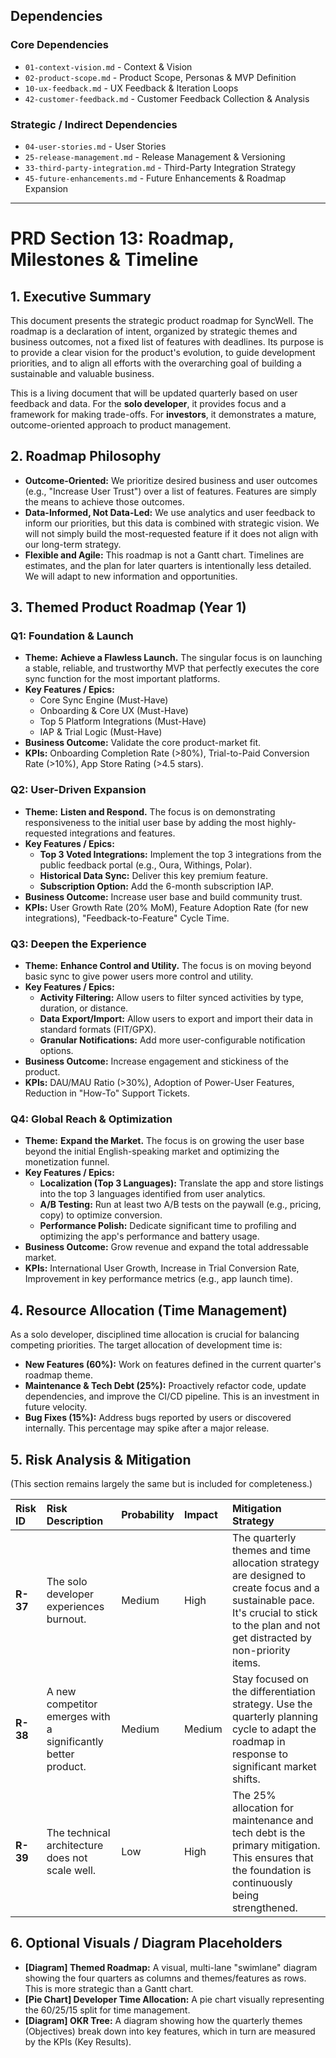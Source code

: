 ## Dependencies

### Core Dependencies
- `01-context-vision.md` - Context & Vision
- `02-product-scope.md` - Product Scope, Personas & MVP Definition
- `10-ux-feedback.md` - UX Feedback & Iteration Loops
- `42-customer-feedback.md` - Customer Feedback Collection & Analysis

### Strategic / Indirect Dependencies
- `04-user-stories.md` - User Stories
- `25-release-management.md` - Release Management & Versioning
- `33-third-party-integration.md` - Third-Party Integration Strategy
- `45-future-enhancements.md` - Future Enhancements & Roadmap Expansion

---

# PRD Section 13: Roadmap, Milestones & Timeline

## 1. Executive Summary

This document presents the strategic product roadmap for SyncWell. The roadmap is a declaration of intent, organized by strategic themes and business outcomes, not a fixed list of features with deadlines. Its purpose is to provide a clear vision for the product's evolution, to guide development priorities, and to align all efforts with the overarching goal of building a sustainable and valuable business.

This is a living document that will be updated quarterly based on user feedback and data. For the **solo developer**, it provides focus and a framework for making trade-offs. For **investors**, it demonstrates a mature, outcome-oriented approach to product management.

## 2. Roadmap Philosophy

*   **Outcome-Oriented:** We prioritize desired business and user outcomes (e.g., "Increase User Trust") over a list of features. Features are simply the means to achieve those outcomes.
*   **Data-Informed, Not Data-Led:** We use analytics and user feedback to inform our priorities, but this data is combined with strategic vision. We will not simply build the most-requested feature if it does not align with our long-term strategy.
*   **Flexible and Agile:** This roadmap is not a Gantt chart. Timelines are estimates, and the plan for later quarters is intentionally less detailed. We will adapt to new information and opportunities.

## 3. Themed Product Roadmap (Year 1)

### Q1: Foundation & Launch

*   **Theme:** **Achieve a Flawless Launch.** The singular focus is on launching a stable, reliable, and trustworthy MVP that perfectly executes the core sync function for the most important platforms.
*   **Key Features / Epics:**
    *   Core Sync Engine (Must-Have)
    *   Onboarding & Core UX (Must-Have)
    *   Top 5 Platform Integrations (Must-Have)
    *   IAP & Trial Logic (Must-Have)
*   **Business Outcome:** Validate the core product-market fit.
*   **KPIs:** Onboarding Completion Rate (>80%), Trial-to-Paid Conversion Rate (>10%), App Store Rating (>4.5 stars).

### Q2: User-Driven Expansion

*   **Theme:** **Listen and Respond.** The focus is on demonstrating responsiveness to the initial user base by adding the most highly-requested integrations and features.
*   **Key Features / Epics:**
    *   **Top 3 Voted Integrations:** Implement the top 3 integrations from the public feedback portal (e.g., Oura, Withings, Polar).
    *   **Historical Data Sync:** Deliver this key premium feature.
    *   **Subscription Option:** Add the 6-month subscription IAP.
*   **Business Outcome:** Increase user base and build community trust.
*   **KPIs:** User Growth Rate (20% MoM), Feature Adoption Rate (for new integrations), "Feedback-to-Feature" Cycle Time.

### Q3: Deepen the Experience

*   **Theme:** **Enhance Control and Utility.** The focus is on moving beyond basic sync to give power users more control and utility.
*   **Key Features / Epics:**
    *   **Activity Filtering:** Allow users to filter synced activities by type, duration, or distance.
    *   **Data Export/Import:** Allow users to export and import their data in standard formats (FIT/GPX).
    *   **Granular Notifications:** Add more user-configurable notification options.
*   **Business Outcome:** Increase engagement and stickiness of the product.
*   **KPIs:** DAU/MAU Ratio (>30%), Adoption of Power-User Features, Reduction in "How-To" Support Tickets.

### Q4: Global Reach & Optimization

*   **Theme:** **Expand the Market.** The focus is on growing the user base beyond the initial English-speaking market and optimizing the monetization funnel.
*   **Key Features / Epics:**
    *   **Localization (Top 3 Languages):** Translate the app and store listings into the top 3 languages identified from user analytics.
    *   **A/B Testing:** Run at least two A/B tests on the paywall (e.g., pricing, copy) to optimize conversion.
    *   **Performance Polish:** Dedicate significant time to profiling and optimizing the app's performance and battery usage.
*   **Business Outcome:** Grow revenue and expand the total addressable market.
*   **KPIs:** International User Growth, Increase in Trial Conversion Rate, Improvement in key performance metrics (e.g., app launch time).

## 4. Resource Allocation (Time Management)

As a solo developer, disciplined time allocation is crucial for balancing competing priorities. The target allocation of development time is:

*   **New Features (60%):** Work on features defined in the current quarter's roadmap theme.
*   **Maintenance & Tech Debt (25%):** Proactively refactor code, update dependencies, and improve the CI/CD pipeline. This is an investment in future velocity.
*   **Bug Fixes (15%):** Address bugs reported by users or discovered internally. This percentage may spike after a major release.

## 5. Risk Analysis & Mitigation

(This section remains largely the same but is included for completeness.)

| Risk ID | Risk Description | Probability | Impact | Mitigation Strategy |
| :--- | :--- | :--- | :--- | :--- |
| **R-37** | The solo developer experiences burnout. | Medium | High | The quarterly themes and time allocation strategy are designed to create focus and a sustainable pace. It's crucial to stick to the plan and not get distracted by non-priority items. |
| **R-38** | A new competitor emerges with a significantly better product. | Medium | Medium | Stay focused on the differentiation strategy. Use the quarterly planning cycle to adapt the roadmap in response to significant market shifts. |
| **R-39** | The technical architecture does not scale well. | Low | High | The 25% allocation for maintenance and tech debt is the primary mitigation. This ensures that the foundation is continuously being strengthened. |

## 6. Optional Visuals / Diagram Placeholders

*   **[Diagram] Themed Roadmap:** A visual, multi-lane "swimlane" diagram showing the four quarters as columns and themes/features as rows. This is more strategic than a Gantt chart.
*   **[Pie Chart] Developer Time Allocation:** A pie chart visually representing the 60/25/15 split for time management.
*   **[Diagram] OKR Tree:** A diagram showing how the quarterly themes (Objectives) break down into key features, which in turn are measured by the KPIs (Key Results).
